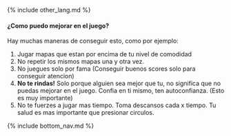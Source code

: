 {% include other_lang.md %}

#### ¿Como puedo mejorar en el juego?

Hay muchas maneras de conseguir esto, como por ejemplo:

1. Jugar mapas que estan por encima de tu nivel de comodidad
2. No repetir los mismos mapas una y otra vez.
3. No juegues solo por fama (Conseguir buenos scores solo para conseguir atencion)
4. **No te rindas!** Solo porque alguien sea mejor que tu, no significa que no puedas mejorar en el juego. Confia en ti mismo, ten autoconfianza. (Esto es muy importante)
5. No te fuerzes a jugar mas tiempo. Toma descansos cada x tiempo. Tu salud es mas importante que presionar circulos.

<!-- Don't touch this part thank you -->
{% include bottom_nav.md %}